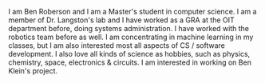 I am Ben Roberson and I am a Master's student in computer science. I am a member of Dr. Langston's lab and I have worked as a GRA at the OIT department before, doing systems administration. I have worked with the robotics team before as well. I am concentrating in machine learning in my classes, but I am also interested most all aspects of CS / software development. I also love all kinds of science as hobbies, such as physics, chemistry, space, electronics & circuits. I am interested in working on Ben Klein's project.
